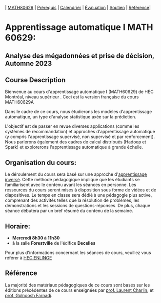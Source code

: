 | [MATH80629](main.md) | [Prérequis](prerequisition.md) | [Calendrier](session.md) | [Évaluation](evaluation.md) |  [Soutien](support.md) | [Référence](refrence.md)|


# Apprentissage automatique I  MATH 60629: 
## Analyse des mégadonnées et prise de décision, Automne 2023


## Course Description
Bienvenue au cours d'apprentissage automatique I (MATH60629) de HEC Montréal, niveau supérieur . Ceci est la version française du cours MATH60629A

Dans le cadre de  ce cours, nous étudierons les modèles d'apprentissage automatique, un type d'analyse statistique axée sur la prédiction.

L'objectif est de passer en revue diverses applications (comme les systèmes de recommandation) et approches d'apprentissage automatique (y compris l'apprentissage supervisé, non supervisé et par renforcement). Nous parlerons également des cadres de calcul distribués (Hadoop et Spark) et explorerons l'apprentissage automatique à grande échelle.


## Organisation du cours: 
Le déroulement du cours sera basé sur une approche d'[apprentissage inversé](https://www.hec.ca/daip/ressources_pedagogiques/une_pratique_a_la_fois/etudiantcentreapprentissage.html). Cette méthode pédagogique implique que les étudiants se familiarisent avec le contenu avant les séances en personne. Les ressources du cours seront mises à disposition sous forme de vidéos et de diapositives. Le temps en classe sera dédié à une pédagogie plus active, comprenant des activités telles que la résolution de problèmes, les démonstrations et les sessions de questions-réponses. De plus, chaque séance débutera par un bref résumé du contenu de la semaine.


## Horaire:
- **Mercredi 8h30 à 11h30**
- à la salle **Forestville** de l'édifice **Decelles** 

Pour plus d'informations concernant les séances de cours, veuillez vous référer à [HEC ENLINGE](https://enligne.hec.ca/psp/GAPET/HEL/HRMS/?cmd=login&languageCd=CFR)


## Référence
La majorité des matériaux pédagogiques de ce cours sont basés sur les éditions précédentes de ce cours enseignées par [prof. Laurent Charlin](https://www.cs.toronto.edu/~lcharlin/courses/60629/index_fr.html), et [prof. Golnoosh Farnadi](https://gfarnadi.github.io/courses/MLW2023/main.html).


 